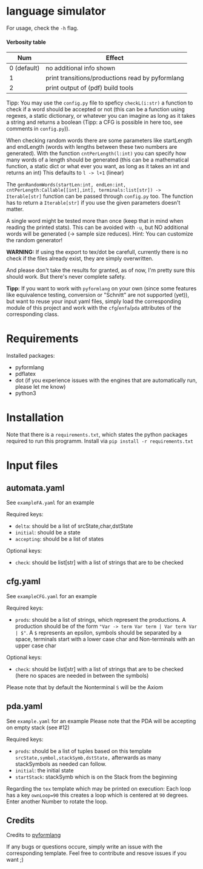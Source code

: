 language simulator
=================
For usage, check the `-h` flag.

#### Verbosity table
|Num|Effect|
--- | ---
| 0 (default) | no additional info shown |
| 1 | print transitions/productions read by pyformlang |
| 2 | print output of (pdf) build tools |

Tipp: You may use the `config.py` file to speficy `checkL(i:str)` a function to check if a word
should be accepted or not (this can be a function using regexes, a static
dictionary, or whatever you can imagine as long as it takes a string and returns
a boolean (Tipp: a CFG is possible in here too, see comments in `config.py`)).

When checking random words there are some parameters like startLength and
endLength (words with lengths between these two numbers are generated). With the
function `cntPerLength(l:int)` you can specify how many words of a length should
be generated (this can be a mathematical function, a static dict or what ever
you want, as long as it takes an int and returns an int)
This defaults to `l -> l+1` (linear)

The ``genRandomWords(startLen:int, endLen:int, cntPerLength:Callable[[int],int], terminals:list[str]) -> Iterable[str]``
function can be passed through `config.py` too. The function has to return a
`Iterable[str]` if you use the given parameters doesn't matter.

A single word might be tested more than once (keep that in mind when reading the
printed stats). This can be avoided with `-u`, but NO additional words will be
generated (-> sample size reduces). Hint: You can customize the random generator!

**WARNING:** If using the export to tex/dot be carefull, currently there is no
check if the files already exist, they are simply overwritten.

And please don't take the results for granted, as of now, I'm pretty sure this
should work. But there's never complete safety.

**Tipp:** If you want to work with `pyformlang` on your own (since some features
like equivalence testing, conversion or "Schnitt" are not supported (yet)), but
want to reuse your input yaml files, simply load the corresponding module of
this project and work with the `cfg`/`enfa`/`pda` attributes of the
corresponding class.

Requirements
============
Installed packages:
- pyformlang
- pdflatex
- dot (if you experience issues with the engines that are automatically run,
  please let me know)
- python3

Installation
============
Note that there is a `requirements.txt`, which states the python packages
required to run this programm. Install via `pip install -r requirements.txt`


Input files
===========

automata.yaml
-----------
See `exampleFA.yaml` for an example

Required keys:
- `delta`: should be a list of srcState,char,dstState
- `initial`: should be a state
- `accepting`: should be a list of states

Optional keys:
- `check`: should be list[str] with a list of strings that are to be checked


cfg.yaml
--------
See `exampleCFG.yaml` for an example

Required keys:
- `prods`: should be a list of strings, which represent the productions. A
  production should be of the form `"Var -> term Var term | Var term Var | $"`. A
  `$` represents an epsilon, symbols should be separated by a space, terminals
  start with a lower case char and Non-terminals with an upper case char

Optional keys:
- `check`: should be list[str] with a list of strings that are to be checked
  (here no spaces are needed in between the symbols)

Please note that by default the Nonterminal `S` will be the Axiom

pda.yaml
---------
See `example.yaml` for an example
Please note that the PDA will be accepting on empty stack (see #12)

Required keys:
- `prods`: should be a list of tuples based on this template
  `srcState,symbol,stackSymb,dstState,` afterwards as many stackSymbols
  as needed can follow.
- `initial`: the initial state
- `startStack`: stackSymb which is on the Stack from the beginning

Regarding the `tex` template which may be printed on execution: Each loop has a
key `ownLoop=90` this creates a loop which is centered at `90` degrees. Enter
another Number to rotate the loop.

Credits
-------
Credits to [pyformlang](https://github.com/Aunsiels/pyformlang)


If any bugs or questions occure, simply write an issue with the corresponding
template.
Feel free to contribute and resove issues if you want ;)
